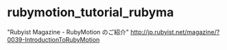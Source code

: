 rubymotion_tutorial_rubyma
==========================

"Rubyist Magazine - RubyMotion のご紹介" http://jp.rubyist.net/magazine/?0039-IntroductionToRubyMotion